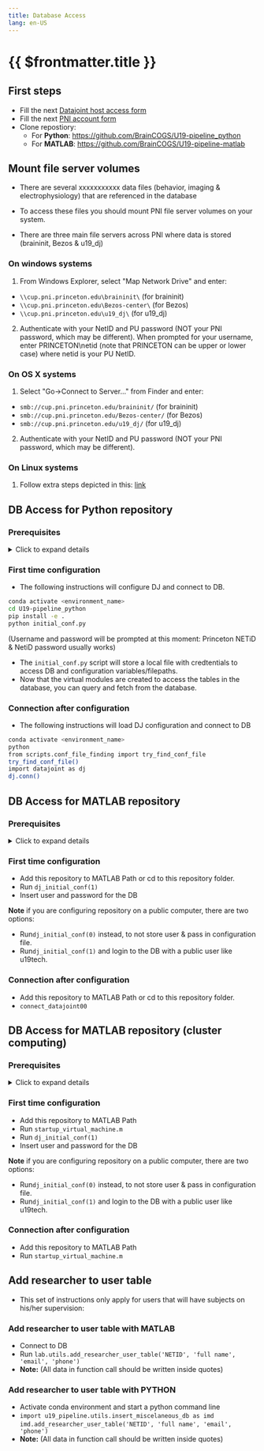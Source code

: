 ```yaml
---
title: Database Access
lang: en-US
---
```


# {{ $frontmatter.title }}

 ## First steps

 + Fill the next <a href="https://frevvo-prod.princeton.edu/frevvo/web/tn/pu.nplc/u/5a6d697c-0163-4307-b751-fcc0742900a9/app/_sO14QHzSEemyQZ_M7RLPOg/formtype/_-XYdEEK2Eeqtf7JjRFmYDQ/popupform">Datajoint host access form</a> 
 + Fill the next <a href="https://frevvo-prod.princeton.edu/frevvo/web/tn/pu.nplc/u/5a6d697c-0163-4307-b751-fcc0742900a9/app/_sO14QHzSEemyQZ_M7RLPOg/formtype/_b4L9oHz4EemyQZ_M7RLPOg/popupform">PNI account form</a> 
 + Clone repostiory:
    - For **Python**: <a href="https://github.com/BrainCOGS/U19-pipeline_python">https://github.com/BrainCOGS/U19-pipeline_python</a> 
    - For **MATLAB**: <a href="https://github.com/BrainCOGS/U19-pipeline-matlab">https://github.com/BrainCOGS/U19-pipeline-matlab</a> 

 ## Mount file server volumes

+ There are several xxxxxxxxxxx data files (behavior, imaging & electrophysiology) that are referenced in the database

+ To access these files you should mount PNI file server volumes on your system.

+ There are three main file servers across PNI where data is stored (braininit, Bezos & u19_dj)

 ### On windows systems
 1. From Windows Explorer, select "Map Network Drive" and enter:
  + `\\cup.pni.princeton.edu\braininit\` (for braininit)
  + `\\cup.pni.princeton.edu\Bezos-center\` (for Bezos)
  + `\\cup.pni.princeton.edu\u19_dj\` (for u19_dj)
 2. Authenticate with your NetID and PU password (NOT your PNI password, which may be different). When prompted for your username, enter PRINCETON\netid (note that PRINCETON can be upper or lower case) where netid is your PU NetID.

 ### On OS X systems
  1. Select "Go->Connect to Server..." from Finder and enter:
   + `smb://cup.pni.princeton.edu/braininit/` (for braininit)
   + `smb://cup.pni.princeton.edu/Bezos-center/` (for Bezos)
   + `smb://cup.pni.princeton.edu/u19_dj/` (for u19_dj)
  2. Authenticate with your NetID and PU password (NOT your PNI password, which may be different).

 ### On Linux systems
  1. Follow extra steps depicted in this: <a href="https://npcdocs.princeton.edu/index.php/Mounting_the_PNI_file_server_on_your_desktop">link</a> 
 

 ## DB Access for Python repository

 ### Prerequisites
  
  <details>
    <summary>Click to expand details</summary>
  
  #### Install an integrated development environment

  + DataJoint development and use can be done with a plain text editor in the
      terminal. However, an integrated development environment (IDE) can improve your
      experience. Several IDEs are available.

  + In this setup example, we will use Microsoft's Visual Studio Code.
      [Installation instructions here.](https://code.visualstudio.com/download)

  + Install the Jupyter extension for VS Code.

  #### Install a virtual environment

  + A virtual environment allows you to install the packages required for a 
    specific project within an isolated environment on your computer.

  + It is highly recommended to create a virtual environment to run the workflow.

  + Conda and virtualenv are virtual environment managers and you can use either 
    option.  Below are the commands for Conda.

  + If you are setting up the pipeline on your local machine follow the instructions below for Conda.  If you are using `spock.pni.princeton.edu` or `scotty.pni.princeton.edu`, Conda is preinstalled and you can access it by running `module load anacondapy/2021.11`.

  + We will install Miniconda which is a minimal installer for conda.
  + Select the [Miniconda installer link](https://conda.io/en/latest/miniconda.html) for your operating system and follow the instructions.

      + You may need to add the Miniconda directory to the PATH environment 
      variable

        + First locate the Miniconda directory

        + Then modify and run the following command
          ```bash
          export PATH="<absolute-path-to-miniconda-directory>/bin:$PATH"
          ```

    + Create a new conda environment
      + Type the following command into a terminal window
        ```bash
        conda create -n <environment_name> python=<version>
        ```

      + Example command to create a conda environment
        ```bash
        conda create -n <environment_name> python=3.9
        ```

    + Activate the conda environment
      ```bash
      conda activate <environment_name>
      ```

    #### Other installs

    + **Git:** Linux and Mac operating systems have Git preinstalled. If running in Windows get [Git](https://gitforwindows.org/).
    + **Graphviz:** To display DataJoint Diagrams, [install graphviz](https://graphviz.org/download/).
    + Clone the <a href="https://github.com/BrainCOGS/U19-pipeline_python">U19-pipeline_python repository</a> 

  </details>

 ### First time configuration
        
 + The following instructions will configure DJ and connect to DB.
    
  ```bash
  conda activate <environment_name>
  cd U19-pipeline_python
  pip install -e .
  python initial_conf.py
  ```
  (Username and password will be prompted at this moment: Princeton NETiD & NetiD password usually works)
      
  + The `initial_conf.py`  script will store a local file with credtentials to access DB and configuration variables/filepaths.
  + Now that the virtual modules are created to access the tables in the database, you can query and fetch from the database.

 ### Connection after configuration
        
 + The following instructions will load DJ configuration and connect to DB
    
  ```bash
  conda activate <environment_name>
  python
  from scripts.conf_file_finding import try_find_conf_file
  try_find_conf_file()
  import datajoint as dj
  dj.conn()
  ```

 ## DB Access for MATLAB repository

 ### Prerequisites

  <details>
  <summary>Click to expand details</summary>

  + Install DataJoint for MATLAB 
  + Utilize MATLAB built-in GUI i.e. Top Ribbon -> Add-Ons -> Get Add-Ons
  + Search, select, and install DataJoint
  + Clone the <a href="https://github.com/BrainCOGS/U19-pipeline-matlab">U19-pipeline-matlab repository</a> 

  </details>

 ### First time configuration

  + Add this repository to MATLAB Path or cd to this repository folder.
  + Run ```dj_initial_conf(1)```
  + Insert user and password for the DB

  **Note** if you are configuring repository on a public computer, there are two options: 
   + Run```dj_initial_conf(0)``` instead, to not store user & pass in configuration file.
   + Run```dj_initial_conf(1)``` and login to the DB with a public user like u19tech.

 ### Connection after configuration

  + Add this repository to MATLAB Path or cd to this repository folder.
  + ```connect_datajoint00```


 ## DB Access for MATLAB repository (cluster computing)

 ### Prerequisites

  <details>
  <summary>Click to expand details</summary>

  + Clone the <a href="https://github.com/BrainCOGS/U19-pipeline-matlab">U19-pipeline-matlab repository</a> 
  + Create a directory on same location named ```datajoint_matlab_libs```
  + Change directory to ```datajoint_matlab_libs``` and clone the following repositories:
    + <a href="https://github.com/datajoint/datajoint-matlab.git">https://github.com/datajoint/datajoint-matlab.git</a>
    + <a href="https://github.com/datajoint/mym.git">https://github.com/datajoint/mym.git</a>
    + <a href="https://github.com/datajoint/GHToolbox.git">https://github.com/datajoint/GHToolbox.git</a>
    + <a href="https://github.com/guzman-raphael/compareVersions.git">https://github.com/guzman-raphael/compareVersions.git</a>
    
  </details>

 ### First time configuration

  + Add this repository to MATLAB Path
  + Run ```startup_virtual_machine.m```
  + Run ```dj_initial_conf(1)```
  + Insert user and password for the DB

  **Note** if you are configuring repository on a public computer, there are two options: 
  + Run```dj_initial_conf(0)``` instead, to not store user & pass in configuration file.
  + Run```dj_initial_conf(1)``` and login to the DB with a public user like u19tech.

 ### Connection after configuration

  + Add this repository to MATLAB Path
  + Run ```startup_virtual_machine.m```


## Add researcher to user table

  + This set of instructions only apply for users that will have subjects on his/her supervision:

  ### Add researcher to user table with MATLAB

  + Connect to DB
  + Run ```lab.utils.add_researcher_user_table('NETID', 'full name', 'email', 'phone')```
  + **Note:** (All data in function call should be written inside quotes)

  ### Add researcher to user table with PYTHON

  + Activate conda environment and start a python command line
  + ```import u19_pipeline.utils.insert_miscelaneous_db as imd```
    ```imd.add_researcher_user_table('NETID', 'full name', 'email', 'phone')```
  + **Note:** (All data in function call should be written inside quotes)
